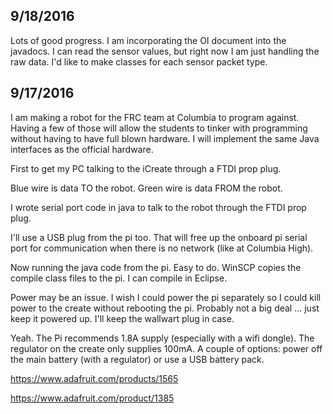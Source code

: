 ## 9/18/2016 ##

Lots of good progress. I am incorporating the OI document into the javadocs. I can read the sensor values, but right now I am
just handling the raw data. I'd like to make classes for each sensor packet type.

## 9/17/2016 ##

I am making a robot for the FRC team at Columbia to program against. Having a few of those will allow the students to tinker with programming without having to have full blown hardware. I will implement the same Java interfaces as the official hardware.

First to get my PC talking to the iCreate through a FTDI prop plug.

Blue wire is data TO the robot. Green wire is data FROM the robot.

I wrote serial port code in java to talk to the robot through the FTDI prop plug.

I'll use a USB plug from the pi too. That will free up the onboard pi serial port for communication when there is no network (like at Columbia High).

Now running the java code from the pi. Easy to do. WinSCP copies the compile class files to the pi. I can compile in Eclipse.

Power may be an issue. I wish I could power the pi separately so I could kill power to the create without rebooting the pi. Probably not a big deal ... just keep it powered up. I'll keep the wallwart plug in case.

Yeah. The Pi recommends 1.8A supply (especially with a wifi dongle). The regulator on the create only supplies 100mA. A couple of options: power off the main battery (with a regulator) or use a USB battery pack.

https://www.adafruit.com/products/1565

https://www.adafruit.com/product/1385

